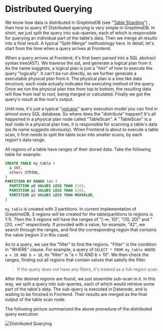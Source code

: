 # Distributed Querying

We know how data is distributed in GreptimeDB (see "[Table Sharding][1]") , then how to query it?
Distributed querying is very simple in GreptimeDB. In short, we just split the query into
sub-queries, each of which is responsible for querying an individual part of the table's data. Then
we merge all results into a final result. A typical "Split-Merge" methodology here. In detail,
let's start from the time when a query arrives at Frontend.

When a query arrives at Frontend, it's first been parsed into a SQL abstract syntax tree(AST). We
traverse the ast, and generate a logical plan from it. As the name suggests, a logical plan is just
a "hint" of how to execute the query "logically". It can't be run directly, so we further generate
a executable physical plan from it. The physical plan is a tree like data structure, each node
actually indicates the executing method of the query. Once we run the physical plan tree from top
to bottom, the resulting data will flow from leaf to root, being merged or calculated. Finally we
got the query's result at the root's output.

Until now, it's just a typical "[volcano][2]" query execution model you can find in almost every SQL
database. So where does the "distribute" happen? It's all happened in a physical plan node called
"TableScan". A "TableScan" is a leaf node in a physical plan tree, it is responsible for scanning a
table's data (as its name suggests obviously). When Frontend is about to execute a table scan, it
first needs to split the table scan into smaller scans, by each region's data range.

[1]: </table_sharding.md>
[2]: <https://paperhub.s3.amazonaws.com/dace52a42c07f7f8348b08dc2b186061.pdf>

All regions of a table have ranges of their stored data. Take the following table for example:

```sql
CREATE TABLE my_table (
  a INT,
  others STRING,
)
PARTITION BY RANGE (a) (
  PARTITION p0 VALUES LESS THAN (10),
  PARTITION p1 VALUES LESS THAN (20),
  PARTITION p2 VALUES LESS THAN MAXVALUE,
)
```

`my_table` is created with 3 partitions. In current implementation of GreptimeDB, 3 regions will be
created for the table(partitions to regions is 1:1). Then the 3 regions will have the ranges of
"[-∞, 10)", "[10, 20)" and "[20, +∞)" respectively. If provided with a value, for example, "42", we
search through the ranges, and find the corresponding region that contains the value (region 3 in
this case).

As to a query, we use the "filter" to find the regions. "Filter" is the condition in "WHERE"
clause. For example, a query of `SELECT * FROM my_table WHERE a < 10 AND b > 10`, its "filter" is
"a < 10 AND b > 10". We then check the ranges, finding out all regions that contain values that
satisfy the filter.

> If the query does not have any filters, it's treated as a full-region scan.

After the desired regions are found, we just assemble sub-scan in it. In this way, we split a query
into sub-queries, each of which would retrieve some part of the table's data. The sub-query is
executed in Datanode, and is waiting to be finished in Frontend. Their results are merged as the
final output of the table scan node.

The following picture summarized the above procedure of the distributed query execution:

![Distributed Querying](../distributed-querying.png)
